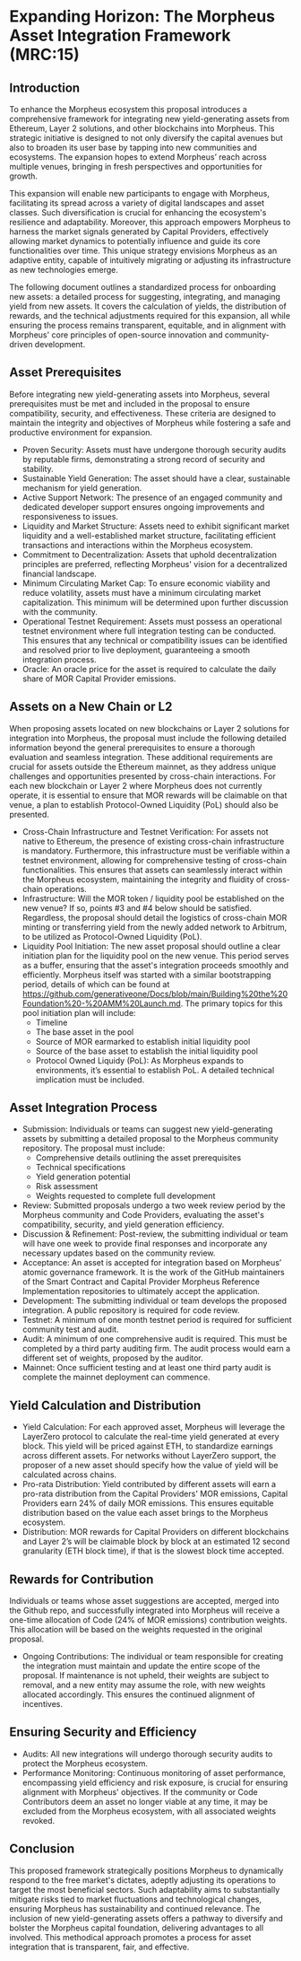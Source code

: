 # Expanding Horizon: The Morpheus Asset Integration Framework (MRC:15)

## Introduction
To enhance the Morpheus ecosystem this proposal introduces a comprehensive framework for integrating new yield-generating assets from Ethereum, Layer 2 solutions, and other blockchains into Morpheus. This strategic initiative is designed to not only diversify the capital avenues but also to broaden its user base by tapping into new communities and ecosystems. The expansion hopes to extend Morpheus’ reach across multiple venues, bringing in fresh perspectives and opportunities for growth.

This expansion will enable new participants to engage with Morpheus, facilitating its spread across a variety of digital landscapes and asset classes. Such diversification is crucial for enhancing the ecosystem's resilience and adaptability. Moreover, this approach empowers Morpheus to harness the market signals generated by Capital Providers, effectively allowing market dynamics to potentially influence and guide its core functionalities over time. This unique strategy envisions Morpheus as an adaptive entity, capable of intuitively migrating or adjusting its infrastructure as new technologies emerge.

The following document outlines a standardized process for onboarding new assets: a detailed process for suggesting, integrating, and managing yield from new assets. It covers the calculation of yields, the distribution of rewards, and the technical adjustments required for this expansion, all while ensuring the process remains transparent, equitable, and in alignment with Morpheus' core principles of open-source innovation and community-driven development.

## Asset Prerequisites
Before integrating new yield-generating assets into Morpheus, several prerequisites must be met and included in the proposal to ensure compatibility, security, and effectiveness. These criteria are designed to maintain the integrity and objectives of Morpheus while fostering a safe and productive environment for expansion.

- Proven Security: Assets must have undergone thorough security audits by reputable firms, demonstrating a strong record of security and stability.
- Sustainable Yield Generation: The asset should have a clear, sustainable mechanism for yield generation.
- Active Support Network: The presence of an engaged community and dedicated developer support ensures ongoing improvements and responsiveness to issues.
- Liquidity and Market Structure: Assets need to exhibit significant market liquidity and a well-established market structure, facilitating efficient transactions and interactions within the Morpheus ecosystem.
- Commitment to Decentralization: Assets that uphold decentralization principles are preferred, reflecting Morpheus' vision for a decentralized financial landscape.
- Minimum Circulating Market Cap: To ensure economic viability and reduce volatility, assets must have a minimum circulating market capitalization. This minimum will be determined upon further discussion with the community.
- Operational Testnet Requirement: Assets must possess an operational testnet environment where full integration testing can be conducted. This ensures that any technical or compatibility issues can be identified and resolved prior to live deployment, guaranteeing a smooth integration process.
- Oracle: An oracle price for the asset is required to calculate the daily share of MOR Capital Provider emissions.

## Assets on a New Chain or L2
When proposing assets located on new blockchains or Layer 2 solutions for integration into Morpheus, the proposal must include the following detailed information beyond the general prerequisites to ensure a thorough evaluation and seamless integration. These additional requirements are crucial for assets outside the Ethereum mainnet, as they address unique challenges and opportunities presented by cross-chain interactions. For each new blockchain or Layer 2 where Morpheus does not currently operate, it is essential to ensure that MOR rewards will be claimable on that venue, a plan to establish Protocol-Owned Liquidity (PoL) should also be presented.

- Cross-Chain Infrastructure and Testnet Verification: For assets not native to Ethereum, the presence of existing cross-chain infrastructure is mandatory. Furthermore, this infrastructure must be verifiable within a testnet environment, allowing for comprehensive testing of cross-chain functionalities. This ensures that assets can seamlessly interact within the Morpheus ecosystem, maintaining the integrity and fluidity of cross-chain operations.
- Infrastructure: Will the MOR token / liquidity pool be established on the new venue? If so, points #3 and #4 below should be satisfied. Regardless, the proposal should detail the logistics of cross-chain MOR minting or transferring yield from the newly added network to Arbitrum, to be utilized as Protocol-Owned Liquidity (PoL).
- Liquidity Pool Initiation: The new asset proposal should outline a clear initiation plan for the liquidity pool on the new venue. This period serves as a buffer, ensuring that the asset's integration proceeds smoothly and efficiently. Morpheus itself was started with a similar bootstrapping period, details of which can be found at https://github.com/generativeone/Docs/blob/main/Building%20the%20Foundation%20-%20AMM%20Launch.md. The primary topics for this pool initiation plan will include:
    - Timeline
    - The base asset in the pool
    - Source of MOR earmarked to establish initial liquidity pool
    - Source of the base asset to establish the initial liquidity pool
    - Protocol Owned Liquidy (PoL): As Morpheus expands to environments, it’s essential to establish PoL. A detailed technical implication must be included.

## Asset Integration Process
- Submission: Individuals or teams can suggest new yield-generating assets by submitting a detailed proposal to the Morpheus community repository. The proposal must include:
    - Comprehensive details outlining the asset prerequisites
    - Technical specifications
    - Yield generation potential
    - Risk assessment
    - Weights requested to complete full development
- Review: Submitted proposals undergo a two week review period by the Morpheus community and Code Providers, evaluating the asset's compatibility, security, and yield generation efficiency.
- Discussion & Refinement: Post-review, the submitting individual or team will have one week to provide final responses and incorporate any necessary updates based on the community review.
- Acceptance: An asset is accepted for integration based on Morpheus’ atomic governance framework. It is the work of the GitHub maintainers of the Smart Contract and Capital Provider Morpheus Reference Implementation repositories to ultimately accept the application.
- Development: The submitting individual or team develops the proposed integration. A public repository is required for code review.
- Testnet: A minimum of one month testnet period is required for sufficient community test and audit.
- Audit: A minimum of one comprehensive audit is required. This must be completed by a third party auditing firm. The audit process would earn a different set of weights, proposed by the auditor.
- Mainnet: Once sufficient testing and at least one third party audit is complete the mainnet deployment can commence.

## Yield Calculation and Distribution
- Yield Calculation: For each approved asset, Morpheus will leverage the LayerZero protocol to calculate the real-time yield generated at every block. This yield will be priced against ETH, to standardize earnings across different assets. For networks without LayerZero support, the proposer of a new asset should specify how the value of yield will be calculated across chains.
- Pro-rata Distribution: Yield contributed by different assets will earn a pro-rata distribution from the Capital Providers' MOR emissions, Capital Providers earn 24% of daily MOR emissions. This ensures equitable distribution based on the value each asset brings to the Morpheus ecosystem.
- Distribution: MOR rewards for Capital Providers on different blockchains and Layer 2’s will be claimable block by block at an estimated 12 second granularity (ETH block time), if that is the slowest block time accepted.

## Rewards for Contribution
Individuals or teams whose asset suggestions are accepted, merged into the Github repo, and successfully integrated into Morpheus will receive a one-time allocation of Code (24% of MOR emissions) contribution weights. This allocation will be based on the weights requested in the original proposal.
- Ongoing Contributions: The individual or team responsible for creating the integration must maintain and update the entire scope of the proposal. If maintenance is not upheld, their weights are subject to removal, and a new entity may assume the role, with new weights allocated accordingly. This ensures the continued alignment of incentives.

## Ensuring Security and Efficiency
- Audits: All new integrations will undergo thorough security audits to protect the Morpheus ecosystem.
- Performance Monitoring: Continuous monitoring of asset performance, encompassing yield efficiency and risk exposure, is crucial for ensuring alignment with Morpheus' objectives. If the community or Code Contributors deem an asset no longer viable at any time, it may be excluded from the Morpheus ecosystem, with all associated weights revoked.

## Conclusion
This proposed framework strategically positions Morpheus to dynamically respond to the free market's dictates, adeptly adjusting its operations to target the most beneficial sectors. Such adaptability aims to substantially mitigate risks tied to market fluctuations and technological changes, ensuring Morpheus has sustainability and continued relevance. The inclusion of new yield-generating assets offers a pathway to diversify and bolster the Morpheus capital foundation, delivering advantages to all involved. This methodical approach promotes a process for asset integration that is transparent, fair, and effective.

